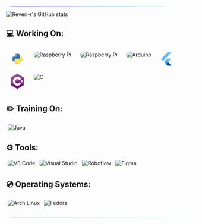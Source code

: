 
<img src="https://raw.githubusercontent.com/Ayhuuu/Ayhuuu/main/img/a.gif"   style="vertical-align:top; margin:10px"> </img>
![Reveri-r's GitHub stats](https://github-readme-stats.vercel.app/api?username=reveri-r&show_icons=true&theme=radical)


 ## 💻 **Working On:**
<p>
<img src="https://raw.githubusercontent.com/github/explore/80688e429a7d4ef2fca1e82350fe8e3517d3494d/topics/python/python.png" title="Python" height="40" style="vertical-align:top; margin:10px">

  
 <img src="https://seeklogo.com/images/R/raspberry-pi-logo-8240ABBDFE-seeklogo.com.png" title="Raspberry Pi" height="40" style="vertical-align:top; margin:10px; border-radius: 100px;">
 
 <img src="https://upload.wikimedia.org/wikipedia/commons/thumb/9/99/Unofficial_JavaScript_logo_2.svg/1200px-Unofficial_JavaScript_logo_2.svg.png" title="Raspberry Pi" height="40" style="vertical-align:top; margin:10px; border-radius: 100px;">
 
 <img src="https://cdn.cdnlogo.com/logos/a/17/arduino.svg" title="Arduino" height="40" style="vertical-align:top; margin:10px; border-radius: 100px;">

 
<img src="https://raw.githubusercontent.com/dnfield/flutter_svg/7d374d7107561cbd906d7c0ca26fef02cc01e7c8/example/assets/flutter_logo.svg" title="Flutter" height="40" style="vertical-align:top; margin:10px">
  
  <img src="https://raw.githubusercontent.com/reveri-r/icons/56b0a6919052cc08ffb899c91b3a1da6cca44773/c--4.svg" title="C#" height="40" style="vertical-align:top; margin:10px">
  
  <img src="https://upload.wikimedia.org/wikipedia/commons/thumb/1/18/C_Programming_Language.svg/1200px-C_Programming_Language.svg.png" title="C" height="40" style="vertical-align:top; margin:10px">
 

 
</p>

 ## ✏️ **Training On:**
<p>
  <img src="https://trendblog.net/wp-content/uploads/2022/02/Black-Java-Wallpaper-HD.png" title="Java" height="40" style="vertical-align:top; margin:4px">
  

</p>


## ⚙️ **Tools:**
<p>
  <img src="https://res.cloudinary.com/practicaldev/image/fetch/s--MChN-7fP--/c_imagga_scale,f_auto,fl_progressive,h_900,q_auto,w_1600/https://dev-to-uploads.s3.amazonaws.com/i/bcbl1qw0mg1uh1rftxrp.PNG" title="VS Code" height="40" style="vertical-align:top; margin:4px">
  
   <img src="https://venturebeat.com/wp-content/uploads/2019/11/visual-studio-logo.jpeg?w=1200&strip=all" title="Visual Studio" height="40" style="vertical-align:top; margin:4px">
 
 <img src="https://assets.website-files.com/5f6bc60e665f54545a1e52a5/613f691a75c36d203344223d_open-graph.png" title="Roboflow" height="40" style="vertical-align:top; margin:4px">
  <img src="https://149611589.v2.pressablecdn.com/wp-content/uploads/2018/11/Screen-Shot-2018-11-19-at-8.43.27-PM.png" title="Figma" height="40" style="vertical-align:top; margin:4px">
</p>


</p>

 ## 💿 **Operating Systems:**
<p>
  <img src="https://encrypted-tbn0.gstatic.com/images?q=tbn:ANd9GcRgPyPaqIjZeqbqqUmZr4L8kzILkKKIgg8jzUTCR6vS_-4f4uJMyDE3Ng4xHJWu3IBRVkA&usqp=CAU" title="Arch Linux" height="40" style="vertical-align:top; margin:4px">
    <img src="https://i.pinimg.com/originals/d0/ef/8c/d0ef8cbb11f046406bdd7c18a71dd679.jpg" title="Fedora" height="40" style="vertical-align:top; margin:4px">

</p>
<img src="https://raw.githubusercontent.com/Ayhuuu/Ayhuuu/main/img/a.gif"   style="vertical-align:top; margin:10px">
